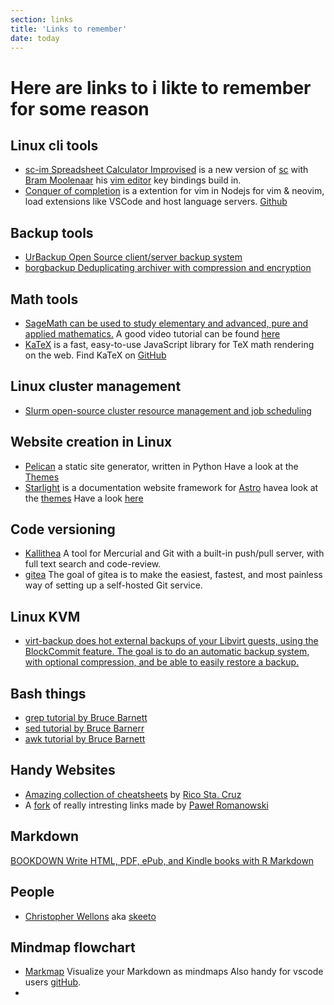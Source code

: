 ```yaml
---
section: links
title: 'Links to remember'
date: today
---
```


# Here are links to i likte to remember for some reason

## Linux cli tools
-  [sc-im Spreadsheet Calculator Improvised](https://github.com/Benjamin-Italiaander/My_Notes/blob/main/LINKS/sc-im.md) is a new version of [sc](https://github.com/n-t-roff/sc) with [Bram Moolenaar](https://nl.wikipedia.org/wiki/Bram_Moolenaar) his [vim editor](https://github.com/vim) key bindings build in.
-  [Conquer of completion](https://github.com/neoclide/coc.nvim/wiki) is a extention for vim in Nodejs for vim & neovim, load extensions like VSCode and host language servers.  [Github](https://github.com/neoclide/coc.nvim)


## Backup tools
- [UrBackup Open Source client/server backup system](https://www.urbackup.org/)
- [borgbackup Deduplicating archiver with compression and encryption](https://www.borgbackup.org/)


## Math tools
- [SageMath can be used to study elementary and advanced, pure and applied mathematics.](https://www.sagemath.org/)  A good video tutorial can be found [here](https://player.vimeo.com/video/13986940?h=0fa825c593)
- [KaTeX](https://katex.org/) is a fast, easy-to-use JavaScript library for TeX math rendering on the web. Find KaTeX on [GitHub](https://github.com/KaTeX/KaTeX)

## Linux cluster management
- [Slurm open-source cluster resource management and job scheduling](https://github.com/SchedMD/slurm)

## Website creation in Linux
- [Pelican](https://github.com/getpelican) a static site generator, written in Python Have a look at the [Themes](https://pelicanthemes.com/)
- [Starlight](https://github.com/withastro/starlight) is a documentation website framework for [Astro](https://github.com/withastro) havea look at the [themes](https://astro.build/themes/) Have a look [here](https://github.com/one-aalam/awesome-astro?tab=readme-ov-file)

## Code versioning
- [Kallithea](https://kallithea-scm.org/) A tool for Mercurial and Git with a built-in push/pull server, with full text search and code-review.
- [gitea](https://github.com/go-gitea/gitea) The goal of gitea is to make the easiest, fastest, and most painless way of setting up a self-hosted Git service.

## Linux KVM
- [virt-backup does hot external backups of your Libvirt guests, using the BlockCommit feature. The goal is to do an automatic backup system, with optional compression, and be able to easily restore a backup.](https://github.com/aruhier/virt-backup/tree/master)

## Bash things
- [grep tutorial by Bruce Barnett](https://www.grymoire.com/Unix/Grep.html)
- [sed tutorial by Bruce Barnerr](https://www.grymoire.com/Unix/Sed.html)
- [awk tutorial by Bruce Barnett](https://www.grymoire.com/Unix/Awk.html)

## Handy Websites
- [Amazing collection of cheatsheets](https://devhints.io/) by [Rico Sta. Cruz](https://ricostacruz.com/)
- A [fork](https://github.com/Benjamin-Italiaander/links) of really intresting links made by [Paweł Romanowski](https://pawroman.dev/)

## Markdown
[BOOKDOWN Write HTML, PDF, ePub, and Kindle books with R Markdown](https://bookdown.org/)

## People
- [Christopher Wellons](https://github.com/skeeto?tab=repositories) aka [skeeto](https://nullprogram.com/)

## Mindmap flowchart
- [Markmap](https://markmap.js.org/) Visualize your Markdown as mindmaps Also handy for vscode users [gitHub](https://github.com/markmap).
- 
